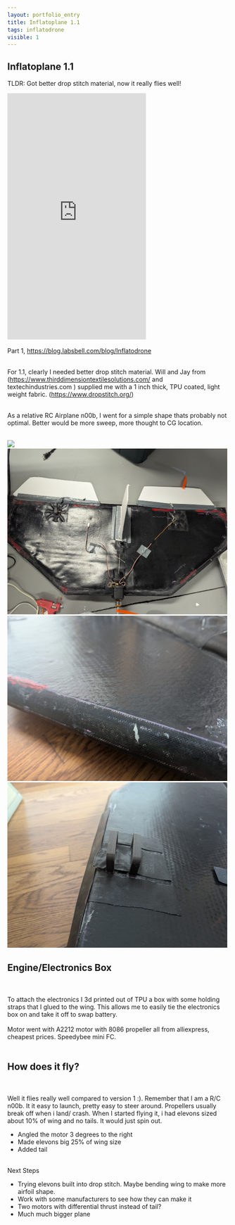 ```yaml
---
layout: portfolio_entry
title: Inflatoplane 1.1
tags: inflatodrone
visible: 1
---
```


## Inflatoplane 1.1

TLDR: Got better drop stitch material, now it really flies well! 

<iframe width="315" height="560"
src="https://www.youtube.com/embed/etC2IrYUyDo?si=Y_YmFpVxl7CYjiJw"
title="YouTube video player"
frameborder="0"
allow="accelerometer; autoplay; clipboard-write; encrypted-media; gyroscope; picture-in-picture; web-share"
allowfullscreen></iframe>

Part 1, https://blog.labsbell.com/blog/Inflatodrone <br><br>

For 1.1, clearly I needed better drop stitch material. Will and Jay from (https://www.thirddimensiontextilesolutions.com/ and textechindustries.com ) supplied me with a 1 inch thick, TPU coated, light weight fabric. (https://www.dropstitch.org/) <br><br>

As a relative RC Airplane n00b, I went for a simple shape thats probably not optimal. Better would be more sweep, more thought to CG location. <br><br>

<img src ="../img/inflatoplane11drawing.jpg" width=500/>

<img src ="../img/inflatoplane11_1.jpg" width=500/>
<img src ="../img/inflatoplane11_2.jpg" width=500/>
<img src ="../img/inflatoplane11_3.jpg" width=500/>

## Engine/Electronics Box
<br><br>
To attach the electronics I 3d printed out of TPU a box with some holding straps that I glued to the wing. This allows me to easily tie the electronics box on and take it off to swap battery. 
<br><br>
Motor went with A2212 motor with 8086 propeller all from alliexpress, cheapest prices. Speedybee mini FC. 
<br><br>

## How does it fly? 
<br><br>
Well it flies really well compared to version 1 :). Remember that I am a R/C n00b. It it easy to launch, pretty easy to steer around. Propellers usually break off when i land/ crash. When I started flying it, i had elevons sized about 10% of wing and no tails. It would just spin out. 
<br>

* Angled the motor 3 degrees to the right
*  Made elevons big 25% of wing size
* Added tail

<br>
Next Steps <br>

* Trying elevons built into drop stitch. Maybe bending wing to make more airfoil shape. 
* Work with some manufacturers to see how they can make it
* Two motors with differential thrust instead of tail?
* Much much bigger plane
